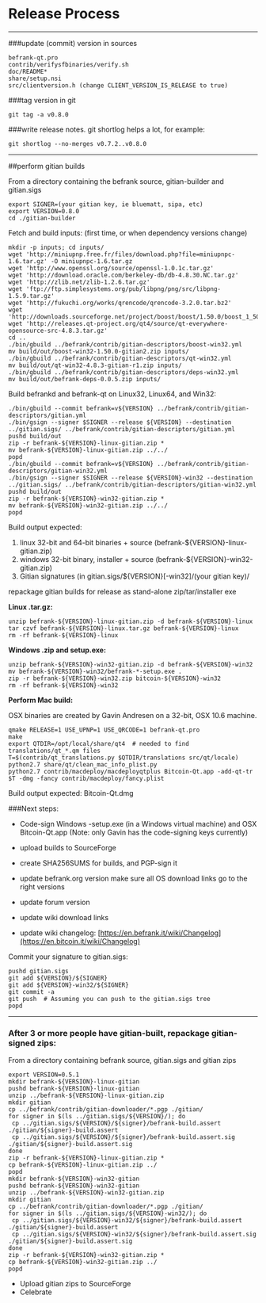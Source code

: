 Release Process
====================

* * *

###update (commit) version in sources


	befrank-qt.pro
	contrib/verifysfbinaries/verify.sh
	doc/README*
	share/setup.nsi
	src/clientversion.h (change CLIENT_VERSION_IS_RELEASE to true)

###tag version in git

	git tag -a v0.8.0

###write release notes. git shortlog helps a lot, for example:

	git shortlog --no-merges v0.7.2..v0.8.0

* * *

##perform gitian builds

 From a directory containing the befrank source, gitian-builder and gitian.sigs
  
	export SIGNER=(your gitian key, ie bluematt, sipa, etc)
	export VERSION=0.8.0
	cd ./gitian-builder

 Fetch and build inputs: (first time, or when dependency versions change)

	mkdir -p inputs; cd inputs/
	wget 'http://miniupnp.free.fr/files/download.php?file=miniupnpc-1.6.tar.gz' -O miniupnpc-1.6.tar.gz
	wget 'http://www.openssl.org/source/openssl-1.0.1c.tar.gz'
	wget 'http://download.oracle.com/berkeley-db/db-4.8.30.NC.tar.gz'
	wget 'http://zlib.net/zlib-1.2.6.tar.gz'
	wget 'ftp://ftp.simplesystems.org/pub/libpng/png/src/libpng-1.5.9.tar.gz'
	wget 'http://fukuchi.org/works/qrencode/qrencode-3.2.0.tar.bz2'
	wget 'http://downloads.sourceforge.net/project/boost/boost/1.50.0/boost_1_50_0.tar.bz2'
	wget 'http://releases.qt-project.org/qt4/source/qt-everywhere-opensource-src-4.8.3.tar.gz'
	cd ..
	./bin/gbuild ../befrank/contrib/gitian-descriptors/boost-win32.yml
	mv build/out/boost-win32-1.50.0-gitian2.zip inputs/
	./bin/gbuild ../befrank/contrib/gitian-descriptors/qt-win32.yml
	mv build/out/qt-win32-4.8.3-gitian-r1.zip inputs/
	./bin/gbuild ../befrank/contrib/gitian-descriptors/deps-win32.yml
	mv build/out/befrank-deps-0.0.5.zip inputs/

 Build befrankd and befrank-qt on Linux32, Linux64, and Win32:
  
	./bin/gbuild --commit befrank=v${VERSION} ../befrank/contrib/gitian-descriptors/gitian.yml
	./bin/gsign --signer $SIGNER --release ${VERSION} --destination ../gitian.sigs/ ../befrank/contrib/gitian-descriptors/gitian.yml
	pushd build/out
	zip -r befrank-${VERSION}-linux-gitian.zip *
	mv befrank-${VERSION}-linux-gitian.zip ../../
	popd
	./bin/gbuild --commit befrank=v${VERSION} ../befrank/contrib/gitian-descriptors/gitian-win32.yml
	./bin/gsign --signer $SIGNER --release ${VERSION}-win32 --destination ../gitian.sigs/ ../befrank/contrib/gitian-descriptors/gitian-win32.yml
	pushd build/out
	zip -r befrank-${VERSION}-win32-gitian.zip *
	mv befrank-${VERSION}-win32-gitian.zip ../../
	popd

  Build output expected:

  1. linux 32-bit and 64-bit binaries + source (befrank-${VERSION}-linux-gitian.zip)
  2. windows 32-bit binary, installer + source (befrank-${VERSION}-win32-gitian.zip)
  3. Gitian signatures (in gitian.sigs/${VERSION}[-win32]/(your gitian key)/

repackage gitian builds for release as stand-alone zip/tar/installer exe

**Linux .tar.gz:**

	unzip befrank-${VERSION}-linux-gitian.zip -d befrank-${VERSION}-linux
	tar czvf befrank-${VERSION}-linux.tar.gz befrank-${VERSION}-linux
	rm -rf befrank-${VERSION}-linux

**Windows .zip and setup.exe:**

	unzip befrank-${VERSION}-win32-gitian.zip -d befrank-${VERSION}-win32
	mv befrank-${VERSION}-win32/befrank-*-setup.exe .
	zip -r befrank-${VERSION}-win32.zip bitcoin-${VERSION}-win32
	rm -rf befrank-${VERSION}-win32

**Perform Mac build:**

  OSX binaries are created by Gavin Andresen on a 32-bit, OSX 10.6 machine.

	qmake RELEASE=1 USE_UPNP=1 USE_QRCODE=1 befrank-qt.pro
	make
	export QTDIR=/opt/local/share/qt4  # needed to find translations/qt_*.qm files
	T=$(contrib/qt_translations.py $QTDIR/translations src/qt/locale)
	python2.7 share/qt/clean_mac_info_plist.py
	python2.7 contrib/macdeploy/macdeployqtplus Bitcoin-Qt.app -add-qt-tr $T -dmg -fancy contrib/macdeploy/fancy.plist

 Build output expected: Bitcoin-Qt.dmg

###Next steps:

* Code-sign Windows -setup.exe (in a Windows virtual machine) and
  OSX Bitcoin-Qt.app (Note: only Gavin has the code-signing keys currently)

* upload builds to SourceForge

* create SHA256SUMS for builds, and PGP-sign it

* update befrank.org version
  make sure all OS download links go to the right versions

* update forum version

* update wiki download links

* update wiki changelog: [https://en.befrank.it/wiki/Changelog](https://en.bitcoin.it/wiki/Changelog)

Commit your signature to gitian.sigs:

	pushd gitian.sigs
	git add ${VERSION}/${SIGNER}
	git add ${VERSION}-win32/${SIGNER}
	git commit -a
	git push  # Assuming you can push to the gitian.sigs tree
	popd

-------------------------------------------------------------------------

### After 3 or more people have gitian-built, repackage gitian-signed zips:

From a directory containing befrank source, gitian.sigs and gitian zips

	export VERSION=0.5.1
	mkdir befrank-${VERSION}-linux-gitian
	pushd befrank-${VERSION}-linux-gitian
	unzip ../befrank-${VERSION}-linux-gitian.zip
	mkdir gitian
	cp ../befrank/contrib/gitian-downloader/*.pgp ./gitian/
	for signer in $(ls ../gitian.sigs/${VERSION}/); do
	 cp ../gitian.sigs/${VERSION}/${signer}/befrank-build.assert ./gitian/${signer}-build.assert
	 cp ../gitian.sigs/${VERSION}/${signer}/befrank-build.assert.sig ./gitian/${signer}-build.assert.sig
	done
	zip -r befrank-${VERSION}-linux-gitian.zip *
	cp befrank-${VERSION}-linux-gitian.zip ../
	popd
	mkdir befrank-${VERSION}-win32-gitian
	pushd befrank-${VERSION}-win32-gitian
	unzip ../befrank-${VERSION}-win32-gitian.zip
	mkdir gitian
	cp ../befrank/contrib/gitian-downloader/*.pgp ./gitian/
	for signer in $(ls ../gitian.sigs/${VERSION}-win32/); do
	 cp ../gitian.sigs/${VERSION}-win32/${signer}/befrank-build.assert ./gitian/${signer}-build.assert
	 cp ../gitian.sigs/${VERSION}-win32/${signer}/befrank-build.assert.sig ./gitian/${signer}-build.assert.sig
	done
	zip -r befrank-${VERSION}-win32-gitian.zip *
	cp befrank-${VERSION}-win32-gitian.zip ../
	popd

- Upload gitian zips to SourceForge
- Celebrate 
